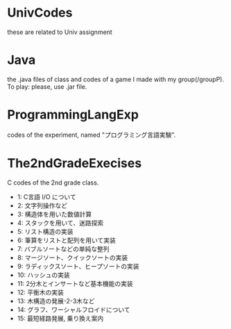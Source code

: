 # UnivCodes
these are related to Univ assignment

# Java
the .java files of class and codes of a game I made with my group(/groupP).  
To play: please, use .jar file.  

# ProgrammingLangExp
codes of the experiment, named "プログラミング言語実験". 

# The2ndGradeExecises
C codes of the 2nd grade class.  
* 1: C言語 I/O について
* 2: 文字列操作など
* 3: 構造体を用いた数値計算
* 4: スタックを用いて、迷路探索
* 5: リスト構造の実装
* 6: 筆算をリストと配列を用いて実装
* 7: バブルソートなどの単純な整列
* 8: マージソート、クイックソートの実装
* 9: ラディックスソート、ヒープソートの実装
* 10: ハッシュの実装
* 11: 2分木とインサートなど基本機能の実装
* 12: 平衡木の実装
* 13: 木構造の発展-2-3木など
* 14: グラフ、ワーシャルフロイドについて
* 15: 最短経路発展, 乗り換え案内
